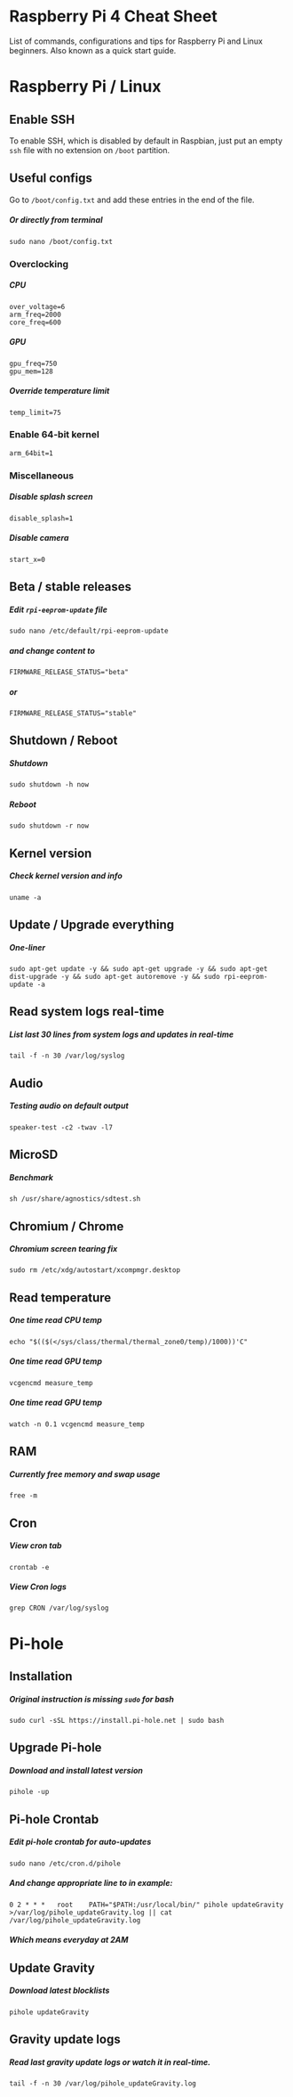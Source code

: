 # Raspberry Pi 4 Cheat Sheet
List of commands, configurations and tips for Raspberry Pi and Linux beginners. Also known as a quick start guide.

# Raspberry Pi / Linux
## Enable SSH
To enable SSH, which is disabled by default in Raspbian, just put an empty `ssh` file with no extension on `/boot` partition.

## Useful configs
Go to `/boot/config.txt` and add these entries in the end of the file.
##### Or directly from terminal
```
sudo nano /boot/config.txt
```
### Overclocking
##### CPU
```
over_voltage=6
arm_freq=2000
core_freq=600
```

##### GPU
```
gpu_freq=750
gpu_mem=128
```

##### Override temperature limit
```
temp_limit=75
```

### Enable 64-bit kernel
```
arm_64bit=1
```

### Miscellaneous
##### Disable splash screen
```
disable_splash=1
```

##### Disable camera
```
start_x=0
```

## Beta / stable releases
##### Edit `rpi-eeprom-update` file
```
sudo nano /etc/default/rpi-eeprom-update
```
##### and change content to
```
FIRMWARE_RELEASE_STATUS="beta"
```
##### or
```
FIRMWARE_RELEASE_STATUS="stable"
```

## Shutdown / Reboot
##### Shutdown
```
sudo shutdown -h now
```
##### Reboot
```
sudo shutdown -r now
```

## Kernel version
##### Check kernel version and info
```
uname -a
```

## Update / Upgrade everything
##### One-liner
```
sudo apt-get update -y && sudo apt-get upgrade -y && sudo apt-get dist-upgrade -y && sudo apt-get autoremove -y && sudo rpi-eeprom-update -a
```
## Read system logs real-time
##### List last 30 lines from system logs and updates in real-time
```
tail -f -n 30 /var/log/syslog
```

## Audio
##### Testing audio on default output
```
speaker-test -c2 -twav -l7
```

## MicroSD
##### Benchmark
```
sh /usr/share/agnostics/sdtest.sh
```

## Chromium / Chrome
##### Chromium screen tearing fix
```
sudo rm /etc/xdg/autostart/xcompmgr.desktop
```

## Read temperature
##### One time read CPU temp
```
echo "$(($(</sys/class/thermal/thermal_zone0/temp)/1000))'C"
```
##### One time read GPU temp
```
vcgencmd measure_temp
```
##### One time read GPU temp
```
watch -n 0.1 vcgencmd measure_temp
```

## RAM
##### Currently free memory and swap usage
```
free -m
```

## Cron
##### View cron tab
```
crontab -e
```

##### View Cron logs
```
grep CRON /var/log/syslog
```

# Pi-hole
## Installation
##### Original instruction is missing `sudo` for bash
```
sudo curl -sSL https://install.pi-hole.net | sudo bash
```

## Upgrade Pi-hole
##### Download and install latest version
```
pihole -up
```

## Pi-hole Crontab
##### Edit pi-hole crontab for auto-updates
```
sudo nano /etc/cron.d/pihole
```
##### And change appropriate line to in example:
```
0 2 * * *   root    PATH="$PATH:/usr/local/bin/" pihole updateGravity >/var/log/pihole_updateGravity.log || cat /var/log/pihole_updateGravity.log
```
##### Which means everyday at 2AM

## Update Gravity
##### Download latest blocklists
```
pihole updateGravity
```

## Gravity update logs
##### Read last gravity update logs or watch it in real-time.
```
tail -f -n 30 /var/log/pihole_updateGravity.log
```